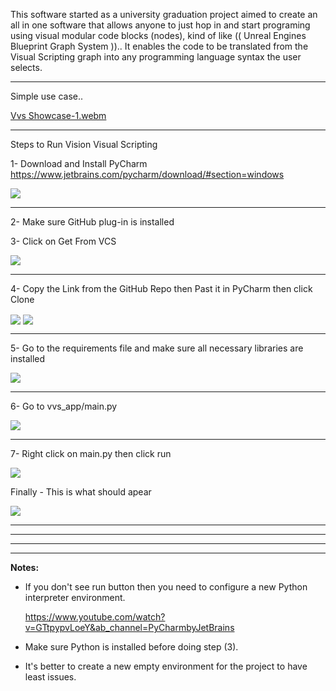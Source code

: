 This software started as a university graduation project aimed to create an all in one software that allows anyone to just hop in and start programing using visual modular code blocks (nodes), kind of like ((  Unreal Engines Blueprint Graph System )).. It enables the code to be translated from the Visual Scripting graph into any programming language syntax the user selects.

---------------------
Simple use case..

[Vvs Showcase-1.webm](https://github.com/Sheriff99yt/Vision_Visual_Scripting/assets/56188682/57f3fdca-cc0b-4c85-ba58-9ca3d5445f50)


---------------------

Steps to Run Vision Visual Scripting

1- Download and Install PyCharm 
https://www.jetbrains.com/pycharm/download/#section=windows

<img align="center" src="https://user-images.githubusercontent.com/56188682/174562770-3f05b686-13ae-432f-87f2-3ff36127360a.png" />

---------------------

2- Make sure GitHub plug-in is installed

3- Click on Get From VCS

<img align="center" src="https://user-images.githubusercontent.com/56188682/174563765-9bc87a2d-2fcc-4702-89a8-8f3e08a893ce.png" />

---------------------

4- Copy the Link from the GitHub Repo then Past it in PyCharm then click Clone

<img align="center" src="https://user-images.githubusercontent.com/56188682/174564145-62ace63c-d8f8-43ba-ae6f-424af1eaac4f.png" />

<img align="center" src="https://user-images.githubusercontent.com/56188682/174567314-2ed4fe15-3240-4d48-96e4-17c5dcebd533.png" />

---------------------

5- Go to the requirements file and make sure all necessary libraries are installed

<img align="center" src="https://user-images.githubusercontent.com/56188682/174565198-33b4a8ae-e061-41d2-9ec2-064597d7fe5d.png" />

---------------------

6- Go to vvs_app/main.py

<img align="center" src="https://user-images.githubusercontent.com/56188682/174565889-640a88ea-0cee-4f09-9c37-cf7e78391c0e.png" />

---------------------

7- Right click on main.py then click run

<img align="center" src="https://user-images.githubusercontent.com/56188682/174566167-acce4ad6-898c-4c8a-8c49-42ce6278dbcd.png" />

Finally - This is what should apear

<img align="center" src="https://user-images.githubusercontent.com/56188682/175925899-a57d6ba3-dd5f-4bab-9ddf-9e4b82c0cf9e.png" />


---------------------
---------------------
---------------------
---------------------

**Notes:**

- If you don't see run button then you need to configure a new Python interpreter environment.

  https://www.youtube.com/watch?v=GTtpypvLoeY&ab_channel=PyCharmbyJetBrains

- Make sure Python is installed before doing step (3).

- It's better to create a new empty environment for the project to have least issues.
